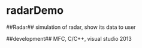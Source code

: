 # radarDemo
##Radar##
simulation of radar, show its data to user

##development##
MFC, C/C++, visual studio 2013
